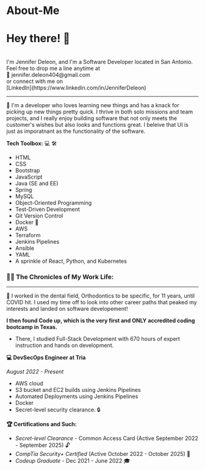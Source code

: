 # About-Me

# Hey there! 👋
<br>
I'm Jennifer Deleon, and I'm a Software Developer located in San Antonio. <br>
Feel free to drop me a line anytime at <br>
📧 jennifer.deleon404@gmail.com <br>
or connect with me on <br>
[LinkedIn](https://www.linkedin.com/in/JenniferDeleon)

---

🚀 I'm a developer who loves learning new things and has a knack for picking up new things pretty quick. I thrive in both solo missions and team projects, and I really enjoy building software that not only meets the customer's wishes but also looks and functions great. I beleive that UI is just as imporatnant as the functionality of the software. 

**Tech Toolbox:** 💻 🛠️  
- HTML
- CSS
- Bootstrap
- JavaScript
- Java (SE and EE)
- Spring
- MySQL
- Object-Oriented Programming
- Test-Driven Development
- Git Version Control
- Docker 🐳
- AWS
- Terraform
- Jenkins Pipelines 
- Ansible
- YAML
- A sprinkle of React, Python, and Kubernetes

<h3>👩‍💻 The Chronicles of My Work Life:</h3>

---

🦷 I worked in the dental field, Orthodontics to be specific, for 11 years, until COVID hit. I used my time off to look into other career paths that peaked my interests and landed on software developement!

  **I then found Code up, which is the very first and ONLY accredited coding bootcamp in Texas.**

  - There, I studied Full-Stack Development with 670 hours of expert instruction and hands on development. 

**💻  DevSecOps Engineer at Tria**

*August 2022 - Present*  

- AWS cloud 
- S3 bucket and EC2 builds using Jenkins Pipelines
- Automated Deployments using Jenkins Pipelines 
- Docker
- Secret-level security clearance. 🔒


**🏆 Certifications and Such:**

- *Secret-level Clearance* - Common Access Card (Active September 2022 - September 2025) 🔓
- *CompTia Security+ Certified* (Active October 2022 - October 2025) 🔐
- *Codeup Graduate* - Dec 2021 - June 2022 🎓

